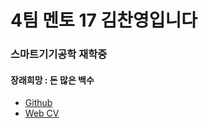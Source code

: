 # 4팀 멘토 17 김찬영입니다
### 스마트기기공학 재학중
#### 장래희망 : 돈 많은 백수

- [Github](https://github.com/kochanha)
- [Web CV](https://kcy.smarcle.dev)
